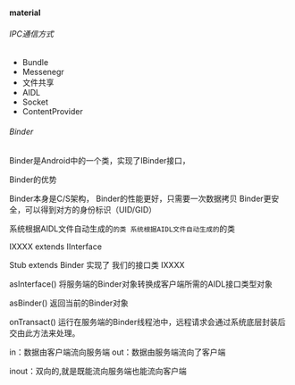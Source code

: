 
#### material

###### IPC通信方式
- Bundle
- Messenegr
- 文件共享
- AIDL
- Socket
- ContentProvider

###### Binder
Binder是Android中的一个类，实现了IBinder接口，

Binder的优势

Binder本身是C/S架构，
Binder的性能更好，只需要一次数据拷贝
Binder更安全，可以得到对方的身份标识（UID/GID）

系统根据AIDL文件自动生成的`的类
系统根据AIDL文件自动生成的`的类

IXXXX extends IInterface

Stub extends Binder 实现了 我们的接口类 IXXXX

asInterface() 将服务端的Binder对象转换成客户端所需的AIDL接口类型对象

asBinder() 返回当前的Binder对象

onTransact() 运行在服务端的Binder线程池中，远程请求会通过系统底层封装后交由此方法来处理。

in：数据由客户端流向服务端
out：数据由服务端流向了客户端

inout：双向的,就是既能流向服务端也能流向客户端